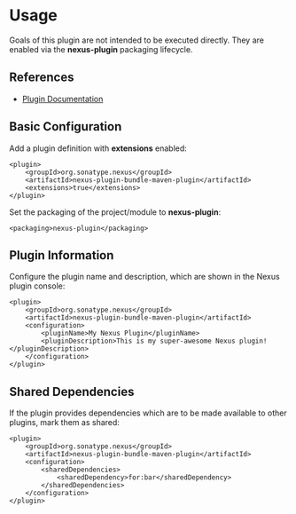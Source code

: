 # Usage

Goals of this plugin are not intended to be executed directly.  They are enabled via the __nexus-plugin__ packaging lifecycle.

## References

* [Plugin Documentation](plugin-info.html)

## Basic Configuration

Add a plugin definition with __extensions__ enabled:

    <plugin>
        <groupId>org.sonatype.nexus</groupId>
        <artifactId>nexus-plugin-bundle-maven-plugin</artifactId>
        <extensions>true</extensions>
    </plugin>

Set the packaging of the project/module to __nexus-plugin__:

    <packaging>nexus-plugin</packaging>

## Plugin Information

Configure the plugin name and description, which are shown in the Nexus plugin console:

    <plugin>
        <groupId>org.sonatype.nexus</groupId>
        <artifactId>nexus-plugin-bundle-maven-plugin</artifactId>
        <configuration>
            <pluginName>My Nexus Plugin</pluginName>
            <pluginDescription>This is my super-awesome Nexus plugin!</pluginDescription>
        </configuration>
    </plugin>

## Shared Dependencies

If the plugin provides dependencies which are to be made available to other plugins, mark them as shared:

    <plugin>
        <groupId>org.sonatype.nexus</groupId>
        <artifactId>nexus-plugin-bundle-maven-plugin</artifactId>
        <configuration>
            <sharedDependencies>
                <sharedDependency>for:bar</sharedDependency>
            </sharedDependencies>
        </configuration>
    </plugin>
